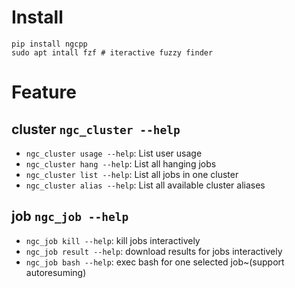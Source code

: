 # Install

```shell
pip install ngcpp
sudo apt intall fzf # iteractive fuzzy finder
```

# Feature

## cluster `ngc_cluster --help`

* `ngc_cluster usage --help`: List user usage
* `ngc_cluster hang --help`: List all hanging jobs
* `ngc_cluster list --help`: List all jobs in one cluster
* `ngc_cluster alias --help`: List all available cluster aliases

## job `ngc_job --help`

* `ngc_job kill --help`: kill jobs interactively
* `ngc_job result --help`: download results for jobs interactively
* `ngc_job bash --help`: exec bash for one selected job~(support autoresuming)

